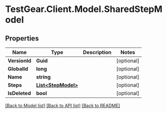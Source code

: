 # TestGear.Client.Model.SharedStepModel

## Properties

Name | Type | Description | Notes
------------ | ------------- | ------------- | -------------
**VersionId** | **Guid** |  | [optional] 
**GlobalId** | **long** |  | [optional] 
**Name** | **string** |  | [optional] 
**Steps** | [**List&lt;StepModel&gt;**](StepModel.md) |  | [optional] 
**IsDeleted** | **bool** |  | [optional] 

[[Back to Model list]](../README.md#documentation-for-models) [[Back to API list]](../README.md#documentation-for-api-endpoints) [[Back to README]](../README.md)

